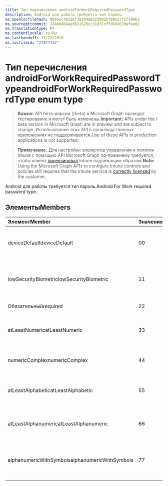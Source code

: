 ```yaml
---
title: Тип перечисления androidForWorkRequiredPasswordType
description: Android для работы требуется тип пароль.
ms.openlocfilehash: 8866ac49126f39204e0323082bf80e27f5f59962
ms.sourcegitcommit: 334e84b4aed63162bcc31831cffd6d363dafee02
ms.translationtype: MT
ms.contentlocale: ru-RU
ms.lasthandoff: 11/29/2018
ms.locfileid: "27077432"
---
```

# <a name="androidforworkrequiredpasswordtype-enum-type"></a><span data-ttu-id="edf76-103">Тип перечисления androidForWorkRequiredPasswordType</span><span class="sxs-lookup"><span data-stu-id="edf76-103">androidForWorkRequiredPasswordType enum type</span></span>

> <span data-ttu-id="edf76-104">**Важно:** API бета-версии (/beta) в Microsoft Graph проходят тестирование и могут быть изменены.</span><span class="sxs-lookup"><span data-stu-id="edf76-104">**Important:** APIs under the / beta version in Microsoft Graph are in preview and are subject to change.</span></span> <span data-ttu-id="edf76-105">Использование этих API в производственных приложениях не поддерживается.</span><span class="sxs-lookup"><span data-stu-id="edf76-105">Use of these APIs in production applications is not supported.</span></span>

> <span data-ttu-id="edf76-106">**Примечание.** Для настройки элементов управления и политик Intune с помощью API Microsoft Graph по-прежнему требуется, чтобы клиент [лицензировал](https://go.microsoft.com/fwlink/?linkid=839381) Intune надлежащим образом.</span><span class="sxs-lookup"><span data-stu-id="edf76-106">**Note:** Using the Microsoft Graph APIs to configure Intune controls and policies still requires that the Intune service is [correctly licensed](https://go.microsoft.com/fwlink/?linkid=839381) by the customer.</span></span>

<span data-ttu-id="edf76-107">Android для работы требуется тип пароль.</span><span class="sxs-lookup"><span data-stu-id="edf76-107">Android For Work required password type.</span></span>
## <a name="members"></a><span data-ttu-id="edf76-108">Элементы</span><span class="sxs-lookup"><span data-stu-id="edf76-108">Members</span></span>
|<span data-ttu-id="edf76-109">Элемент</span><span class="sxs-lookup"><span data-stu-id="edf76-109">Member</span></span>|<span data-ttu-id="edf76-110">Значение</span><span class="sxs-lookup"><span data-stu-id="edf76-110">Value</span></span>|<span data-ttu-id="edf76-111">Description</span><span class="sxs-lookup"><span data-stu-id="edf76-111">Description</span></span>|
|:---|:---|:---|
|<span data-ttu-id="edf76-112">deviceDefault</span><span class="sxs-lookup"><span data-stu-id="edf76-112">deviceDefault</span></span>|<span data-ttu-id="edf76-113">0</span><span class="sxs-lookup"><span data-stu-id="edf76-113">0</span></span>|<span data-ttu-id="edf76-114">Значение по умолчанию устройства, без цели.</span><span class="sxs-lookup"><span data-stu-id="edf76-114">Device default value, no intent.</span></span>|
|<span data-ttu-id="edf76-115">lowSecurityBiometric</span><span class="sxs-lookup"><span data-stu-id="edf76-115">lowSecurityBiometric</span></span>|<span data-ttu-id="edf76-116">1</span><span class="sxs-lookup"><span data-stu-id="edf76-116">1</span></span>|<span data-ttu-id="edf76-117">Биометрия низкой безопасности на основе пароль.</span><span class="sxs-lookup"><span data-stu-id="edf76-117">Low security biometrics based password required.</span></span>|
|<span data-ttu-id="edf76-118">Обязательный</span><span class="sxs-lookup"><span data-stu-id="edf76-118">required</span></span>|<span data-ttu-id="edf76-119">2</span><span class="sxs-lookup"><span data-stu-id="edf76-119">2</span></span>|<span data-ttu-id="edf76-120">Обязательный атрибут.</span><span class="sxs-lookup"><span data-stu-id="edf76-120">Required.</span></span>|
|<span data-ttu-id="edf76-121">atLeastNumeric</span><span class="sxs-lookup"><span data-stu-id="edf76-121">atLeastNumeric</span></span>|<span data-ttu-id="edf76-122">3</span><span class="sxs-lookup"><span data-stu-id="edf76-122">3</span></span>|<span data-ttu-id="edf76-123">Требуется по крайней мере цифровой пароль.</span><span class="sxs-lookup"><span data-stu-id="edf76-123">At least numeric password required.</span></span>|
|<span data-ttu-id="edf76-124">numericComplex</span><span class="sxs-lookup"><span data-stu-id="edf76-124">numericComplex</span></span>|<span data-ttu-id="edf76-125">4</span><span class="sxs-lookup"><span data-stu-id="edf76-125">4</span></span>|<span data-ttu-id="edf76-126">Числовой сложный пароль.</span><span class="sxs-lookup"><span data-stu-id="edf76-126">Numeric complex password required.</span></span>|
|<span data-ttu-id="edf76-127">atLeastAlphabetic</span><span class="sxs-lookup"><span data-stu-id="edf76-127">atLeastAlphabetic</span></span>|<span data-ttu-id="edf76-128">5</span><span class="sxs-lookup"><span data-stu-id="edf76-128">5</span></span>|<span data-ttu-id="edf76-129">Требуется по крайней мере к буквам и цифрам пароль.</span><span class="sxs-lookup"><span data-stu-id="edf76-129">At least alphabetic password required.</span></span>|
|<span data-ttu-id="edf76-130">atLeastAlphanumeric</span><span class="sxs-lookup"><span data-stu-id="edf76-130">atLeastAlphanumeric</span></span>|<span data-ttu-id="edf76-131">6</span><span class="sxs-lookup"><span data-stu-id="edf76-131">6</span></span>|<span data-ttu-id="edf76-132">Требуется по крайней мере буквенно-цифровой пароль.</span><span class="sxs-lookup"><span data-stu-id="edf76-132">At least alphanumeric password required.</span></span>|
|<span data-ttu-id="edf76-133">alphanumericWithSymbols</span><span class="sxs-lookup"><span data-stu-id="edf76-133">alphanumericWithSymbols</span></span>|<span data-ttu-id="edf76-134">7</span><span class="sxs-lookup"><span data-stu-id="edf76-134">7</span></span>|<span data-ttu-id="edf76-135">По крайней мере буквенно-цифровых с символы пароль.</span><span class="sxs-lookup"><span data-stu-id="edf76-135">At least alphanumeric with symbols password required.</span></span>|





